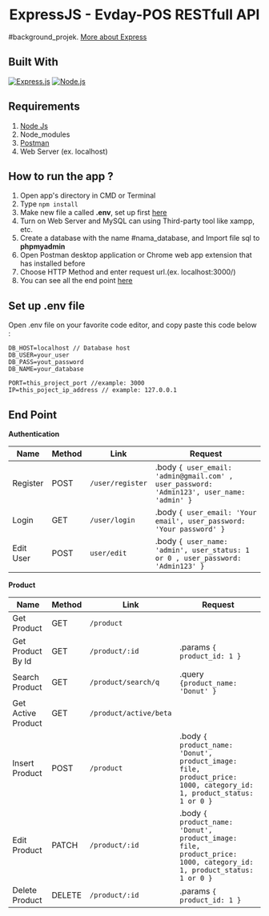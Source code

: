 <h1 align="center">ExpressJS - Evday-POS RESTfull API</h1>

#background_projek. [More about Express](https://en.wikipedia.org/wiki/Express.js)

## Built With

[![Express.js](https://img.shields.io/badge/Express.js-v4.17.1-orange.svg?style=rounded-square)](https://expressjs.com/en/starter/installing.html)
[![Node.js](https://img.shields.io/badge/Node.js-v13.5.0-green.svg?style=rounded-square)](https://nodejs.org/)

## Requirements

1. <a href="https://nodejs.org/en/download/">Node Js</a>
2. Node_modules
3. <a href="https://www.getpostman.com/">Postman</a>
4. Web Server (ex. localhost)

## How to run the app ?

1. Open app's directory in CMD or Terminal
2. Type `npm install`
3. Make new file a called **.env**, set up first [here](#set-up-env-file)
4. Turn on Web Server and MySQL can using Third-party tool like xampp, etc.
5. Create a database with the name #nama_database, and Import file sql to **phpmyadmin**
6. Open Postman desktop application or Chrome web app extension that has installed before
7. Choose HTTP Method and enter request url.(ex. localhost:3000/)
8. You can see all the end point [here](#end-point)

## Set up .env file

Open .env file on your favorite code editor, and copy paste this code below :

```
DB_HOST=localhost // Database host
DB_USER=your_user
DB_PASS=yout_password
DB_NAME=your_database

PORT=this_project_port //example: 3000
IP=this_poject_ip_address // example: 127.0.0.1
```

## End Point

<strong>Authentication</strong>

| Name       | Method    | Link                | Request |
| ---------- | --------- | ------------------- | ------- |
| Register   | POST      | `/user/register`    | .body `{ user_email: 'admin@gmail.com' , user_password: 'Admin123', user_name: 'admin' }` |
| Login      | GET       | `/user/login`       | .body `{ user_email: 'Your email', user_password: 'Your password' }` |
| Edit User  | POST      | `user/edit`         | .body `{ user_name: 'admin', user_status: 1 or 0 , user_password: 'Admin123' }` |

<strong>Product</strong>

| Name                  | Method    | Link          | Request       |
| --------------------- | --------- | ------------- | ------------- |
| Get Product           | GET       | `/product`           |               |
| Get Product By Id     | GET       | `/product/:id`        | .params `{ product_id: 1 }` |
| Search Product        | GET       | `/product/search/q`   | .query `{product_name: 'Donut' }` |
| Get Active Product    | GET       | `/product/active/beta`|               |
| Insert Product        | POST      | `/product`          | .body `{ product_name: 'Donut', product_image: file, product_price: 1000, category_id: 1, product_status: 1 or 0 }` |
| Edit Product          | PATCH     | `/product/:id`      | .body `{ product_name: 'Donut', product_image: file, product_price: 1000, category_id: 1, product_status: 1 or 0 }` |
| Delete Product        | DELETE    | `/product/:id`      | .params `{ product_id: 1 }` |

